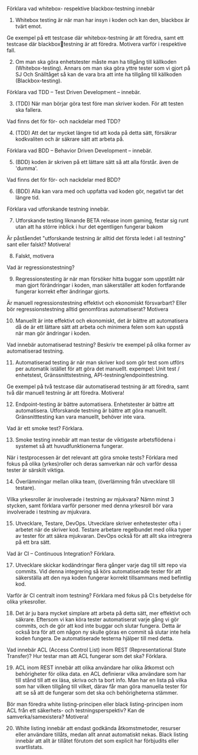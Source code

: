 Förklara vad whitebox- respektive blackbox-testning innebär

1. Whitebox testing är när man har insyn i koden och kan den, blackbox är tvärt emot.

Ge exempel på ett testcase där whitebox-testning är att föredra, samt ett testcase där blackboxtestning är att föredra. Motivera varför i respektive fall.

2. Om man ska göra enhetstester måste man ha tillgång till källkoden (Whitebox-testing). Annars om man ska göra yttre tester som vi gjort på SJ Och Snälltåget så kan de vara bra att inte ha tillgång till källkoden (Blackbox-testing).

Förklara vad TDD – Test Driven Development – innebär.

3. (TDD) När man börjar göra test före man skriver koden. För att testen ska fallera.

Vad finns det för för- och nackdelar med TDD?

4. (TDD) Att det tar mycket längre tid att koda på detta sätt, försäkrar kodkvaliten och är säkrare sätt att arbeta på.

Förklara vad BDD – Behavior Driven Development – innebär.

5. (BDD) koden är skriven på ett lättare sätt så att alla förstår. även de 'dumma'.

Vad finns det för för- och nackdelar med BDD?

6. (BDD) Alla kan vara med och uppfatta vad koden gör, negativt tar det längre tid.

Förklara vad utforskande testning innebär.

7. Utforskande testing liknande BETA release inom gaming, festar sig runt utan att ha större inblick i hur det egentligen fungerar bakom

Är påståendet "utforskande testning är alltid det första ledet i all testning" sant eller falskt?
Motivera!

8.  Falskt, motivera

Vad är regressionstestning?

9. Regressionstesting är när man försöker hitta buggar som uppstått när man gjort förändringar i koden, man säkerställer att koden fortfarande fungerar korrekt efter ändringar gjorts.

Är manuell regressionstestning effektivt och ekonomiskt försvarbart? Eller bör regressionstestning
alltid genomföras automatiserat? Motivera

10. Manuellt är inte effektivt och ekonomiskt, det är bättre att automatisera då de är ett lättare sätt att arbeta och minimera felen som kan uppstå när man gör ändringar i koden. 

Vad innebär automatiserad testning? Beskriv tre exempel på olika former av automatiserad testning.

11. Automatiserad testing är när man skriver kod som gör test som utförs per automatik istället för att göra det manuellt. 
expempel: Unit test / enhetstest, Gränssnittstestning, API-testning/endpointtestning.

Ge exempel på två testcase där automatiserad testning är att föredra, samt två där manuell testning
är att föredra. Motivera!

12. Endpoint-testing är bättre automatisera. Enhetstester är bättre att automatisera. Utforskande testning är bättre att göra manuellt. Gränsnitttesting kan vara manuellt, behöver inte vara.

Vad är ett smoke test? Förklara.

13. Smoke testing innebär att man testar de viktigaste arbetsflödena i systemet så att huvudfunktionerna fungerar.

När i testprocessen är det relevant att göra smoke tests?
Förklara med fokus på olika (yrkes)roller och deras samverkan när och varför dessa tester är särskilt
viktiga.

14. Överlämningar mellan olika team, (överlämning från utvecklare till testare).

Vilka yrkesroller är involverade i testning av mjukvara? Nämn minst 3 stycken, samt förklara varför
personer med denna yrkesroll bör vara involverade i testning av mjukvara.

15. Utvecklare, Testare, DevOps. Utvecklare skriver enhetestester ofta i arbetet när de skriver kod. Testare arbetare regelbundet med olika typer av tester för att säkra mjukvaran. DevOps också för att allt ska intregrera på ett bra sätt.

Vad är CI – Continuous Integration? Förklara.

17. Utvecklare skickar kodändringar flera gånger varje dag till sitt repo via commits. Vid denna integrering så körs automatiserade tester för att säkerställa att den nya koden fungerar korrekt tillsammans med befintlig kod. 

Varför är CI centralt inom testning? Förklara med fokus på CI:s betydelse för olika yrkesroller.

18. Det är ju bara mycket simplare att arbeta på detta sätt, mer effektivt och säkrare.
Eftersom vi kan köra tester automatiserat varje gång vi gör commits, och de gör att kod inte buggar och slutar fungera. Detta är också bra för att om någon ny skulle göras en commit så slutar inte hela koden fungera. De automatiserade testerna hjälper till med detta.

Vad innebär ACL (Access Control List) inom REST (Representational State Transfer)? Hur testar man
att ACL fungerar som det ska? Förklara.

19. ACL inom REST innebär att olika användare har olika åtkomst och behörigheter för olika data. en ACL definierar vilka användare som har till stånd till att ex läsa, skriva och ta bort info.
Man har en lista på vilka som har vilken tillgång till vilket, därav får man göra manuella tester för att se så att de fungerar som det ska och behörigheterna stämmer.

Bör man föredra white listing-principen eller black listing-principen inom ACL från ett säkerhets- och
testningsperspektiv? Kan de samverka/samexistera? Motivera!

20.  White listing innebär att endast godkända åtkomstmetoder, resurser eller användare tillåts, medan allt annat automatiskt nekas.
Black listing innebär att allt är tillåtet förutom det som explicit har förbjudits eller svartlistats.
